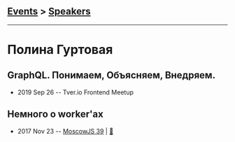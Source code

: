 ## [Events](../README.md) > [Speakers](../speakers.md)
---

# Полина Гуртовая

## GraphQL. Понимаем, Объясняем, Внедряем.
- 2019 Sep 26 -- Tver.io Frontend Meetup    
## Немного о worker&#39;аx
- 2017 Nov 23 -- [MoscowJS 39](https://www.youtube.com/watch?v=-9NavsFidOA)  | [:notebook:](https://docs.google.com/presentation/d/1raeAATCefDfrcvPUXUnzjNcVJYcNYJVr3U6QxpFgu88/edit#slide=id.g296f635916_0_99)  

